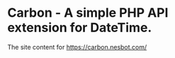 # Carbon - A simple PHP API extension for DateTime.

The site content for https://carbon.nesbot.com/
